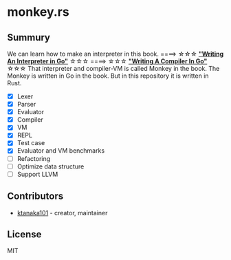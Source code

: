 # monkey.rs

## Summury

We can learn how to make an interpreter in this book.
====> ☆☆☆  __["Writing An Interpreter in Go"](https://interpreterbook.com/)__  ☆☆☆
====> ☆☆☆  __["Writing A Compiler In Go"](https://compilerbook.com/)__  ☆☆☆
That interpreter and compiler-VM is called Monkey in the book.
The Monkey is written in Go in the book.
But in this repository it is written in Rust.

- [x] Lexer
- [x] Parser
- [x] Evaluator
- [x] Compiler
- [x] VM
- [x] REPL
- [x] Test case
- [x] Evaluator and VM benchmarks
- [ ] Refactoring
- [ ] Optimize data structure
- [ ] Support LLVM

## Contributors

- [ktanaka101](https://github.com/ktanaka101) - creator, maintainer

## License

MIT

